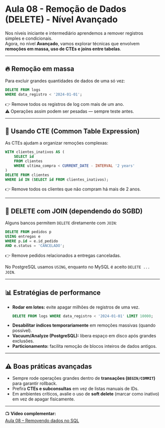 # Aula 08 - Remoção de Dados (DELETE) - Nível Avançado

Nos níveis iniciante e intermediário aprendemos a remover registros simples e condicionais.  
Agora, no nível **Avançado**, vamos explorar técnicas que envolvem **remoções em massa, uso de CTEs e joins entre tabelas**.

---

## 🔥 Remoção em massa

Para excluir grandes quantidades de dados de uma só vez:

```sql
DELETE FROM logs
WHERE data_registro < '2024-01-01';
```

👉 Remove todos os registros de log com mais de um ano.  
⚠️ Operações assim podem ser pesadas — sempre teste antes.

---

## 🧩 Usando CTE (Common Table Expression)

As CTEs ajudam a organizar remoções complexas:

```sql
WITH clientes_inativos AS (
    SELECT id
    FROM clientes
    WHERE ultima_compra < CURRENT_DATE - INTERVAL '2 years'
)
DELETE FROM clientes
WHERE id IN (SELECT id FROM clientes_inativos);
```

👉 Remove todos os clientes que não compram há mais de 2 anos.

---

## 🔗 DELETE com JOIN (dependendo do SGBD)

Alguns bancos permitem `DELETE` diretamente com `JOIN`:

```sql
DELETE FROM pedidos p
USING entregas e
WHERE p.id = e.id_pedido
AND e.status = 'CANCELADO';
```

👉 Remove pedidos relacionados a entregas canceladas.

No PostgreSQL usamos `USING`, enquanto no MySQL é aceito `DELETE ... JOIN`.

---

## 📊 Estratégias de performance

- **Rodar em lotes:** evite apagar milhões de registros de uma vez.  
  ```sql
  DELETE FROM logs WHERE data_registro < '2024-01-01' LIMIT 10000;
  ```
- **Desabilitar índices temporariamente** em remoções massivas (quando possível).  
- **Vacuum/Analyze (PostgreSQL):** libera espaço em disco após grandes exclusões.  
- **Particionamento:** facilita remoção de blocos inteiros de dados antigos.  

---

## ⚠️ Boas práticas avançadas

- Sempre rode operações grandes dentro de **transações (`BEGIN/COMMIT`)** para garantir rollback.  
- Prefira **CTEs e subconsultas** em vez de listas manuais de IDs.  
- Em ambientes críticos, avalie o uso de **soft delete** (marcar como inativo) em vez de apagar fisicamente.  

---

📺 **Vídeo complementar:**  
[Aula 08 – Removendo dados no SQL](www.youtube.com/watch?v=u8C4WDZ1y5s&list=PLD3-a_5KsN3nuXukrq8kCYtxnZR4FD2nJ&index=18) 
